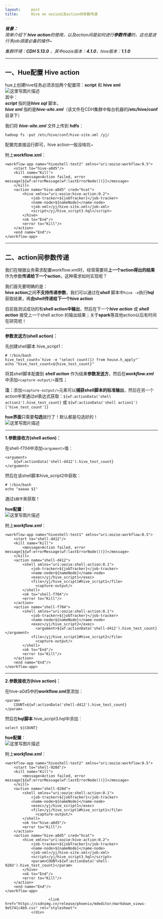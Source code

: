 ```yaml
---
layout:     post
title:      Hive on oozie以及action间参数传递
---
```

<div id="article_content" class="article_content clearfix csdn-tracking-statistics" data-pid="blog" data-mod="popu_307" data-dsm="post">
								            <div id="content_views" class="markdown_views prism-atom-one-dark">
							<!-- flowchart 箭头图标 勿删 -->
							<svg xmlns="http://www.w3.org/2000/svg" style="display: none;"><path stroke-linecap="round" d="M5,0 0,2.5 5,5z" id="raphael-marker-block" style="-webkit-tap-highlight-color: rgba(0, 0, 0, 0);"></path></svg>
							<p><strong><em>背景：</em></strong> <br>
<em>简单介绍下 <strong>hive action</strong>的使用，以及action间是如何进行<strong>参数传递</strong>的，这也是进行多job调度必备的操作~</em></p>

<p><em>集群环境：<strong>CDH 5.13.0</strong> ，其中oozie版本：<strong>4.1.0</strong>，hive版本：<strong>1.1.0</strong></em></p>

<hr>



<h2 id="一hue配置-hive-action">一、Hue配置 Hive action</h2>

<p>hue上创建hive任务必须添加两个配置项：<strong>script</strong> 和 <strong>hive xml</strong> <br>
<img src="https://img-blog.csdn.net/20180829232653486?watermark/2/text/aHR0cHM6Ly9ibG9nLmNzZG4ubmV0L0FieXNzY2Fycnk=/font/5a6L5L2T/fontsize/400/fill/I0JBQkFCMA==/dissolve/70" alt="这里写图片描述" title=""> <br>
其中： <br>
<strong><em>script</em></strong> 指的是<strong><em>hive sql</em></strong> 脚本， <br>
<strong><em>hive xml</em></strong> 指的是<strong><em>hive-site.xml</em></strong>（该文件在CDH集群中每台机器的<strong>/etc/hive/conf</strong>目录下）</p>

<p>我们将 <strong><em>hive-site.xml</em></strong> 文件上传到 <strong>hdfs</strong>：</p>

<pre class="prettyprint"><code class=" hljs lasso">hadoop fs <span class="hljs-attribute">-put</span> /etc/hive/conf/hive<span class="hljs-attribute">-site</span><span class="hljs-built_in">.</span><span class="hljs-built_in">xml</span> /yj<span class="hljs-subst">/</span></code></pre>

<p>配置完直接运行即可，hive action一般没啥坑~</p>

<p>附上<strong>workflow.xml</strong>：</p>



<pre class="prettyprint"><code class=" hljs xml"><span class="hljs-tag">&lt;<span class="hljs-title">workflow-app</span> <span class="hljs-attribute">name</span>=<span class="hljs-value">"hiveshell-test2"</span> <span class="hljs-attribute">xmlns</span>=<span class="hljs-value">"uri:oozie:workflow:0.5"</span>&gt;</span>
    <span class="hljs-tag">&lt;<span class="hljs-title">start</span> <span class="hljs-attribute">to</span>=<span class="hljs-value">"hive-a0d5"</span>/&gt;</span>
    <span class="hljs-tag">&lt;<span class="hljs-title">kill</span> <span class="hljs-attribute">name</span>=<span class="hljs-value">"Kill"</span>&gt;</span>
        <span class="hljs-tag">&lt;<span class="hljs-title">message</span>&gt;</span>Action failed, error message[${wf:errorMessage(wf:lastErrorNode())}]<span class="hljs-tag">&lt;/<span class="hljs-title">message</span>&gt;</span>
    <span class="hljs-tag">&lt;/<span class="hljs-title">kill</span>&gt;</span>
    <span class="hljs-tag">&lt;<span class="hljs-title">action</span> <span class="hljs-attribute">name</span>=<span class="hljs-value">"hive-a0d5"</span> <span class="hljs-attribute">cred</span>=<span class="hljs-value">"hcat"</span>&gt;</span>
        <span class="hljs-tag">&lt;<span class="hljs-title">hive</span> <span class="hljs-attribute">xmlns</span>=<span class="hljs-value">"uri:oozie:hive-action:0.2"</span>&gt;</span>
            <span class="hljs-tag">&lt;<span class="hljs-title">job-tracker</span>&gt;</span>${jobTracker}<span class="hljs-tag">&lt;/<span class="hljs-title">job-tracker</span>&gt;</span>
            <span class="hljs-tag">&lt;<span class="hljs-title">name-node</span>&gt;</span>${nameNode}<span class="hljs-tag">&lt;/<span class="hljs-title">name-node</span>&gt;</span>
            <span class="hljs-tag">&lt;<span class="hljs-title">job-xml</span>&gt;</span>/yj/hive-site.xml<span class="hljs-tag">&lt;/<span class="hljs-title">job-xml</span>&gt;</span>
            <span class="hljs-tag">&lt;<span class="hljs-title">script</span>&gt;</span><span class="javascript">/yj/hive_script3.hql</span><span class="hljs-tag">&lt;/<span class="hljs-title">script</span>&gt;</span>
        <span class="hljs-tag">&lt;/<span class="hljs-title">hive</span>&gt;</span>
        <span class="hljs-tag">&lt;<span class="hljs-title">ok</span> <span class="hljs-attribute">to</span>=<span class="hljs-value">"End"</span>/&gt;</span>
        <span class="hljs-tag">&lt;<span class="hljs-title">error</span> <span class="hljs-attribute">to</span>=<span class="hljs-value">"Kill"</span>/&gt;</span>
    <span class="hljs-tag">&lt;/<span class="hljs-title">action</span>&gt;</span>
    <span class="hljs-tag">&lt;<span class="hljs-title">end</span> <span class="hljs-attribute">name</span>=<span class="hljs-value">"End"</span>/&gt;</span>
<span class="hljs-tag">&lt;/<span class="hljs-title">workflow-app</span>&gt;</span></code></pre>

<hr>



<h2 id="二action间参数传递">二、action间参数传递</h2>

<p>我们在根据业务需求配置workflow.xml时，经常需要将<strong>上一个action得出的结果</strong>作为参数<strong>传递给下一个action</strong>，这种需求如何实现呢？</p>

<p>我们首先要明确的是： <br>
<strong>hive action</strong>之间<strong>不支持传递参数</strong>，我们可以通过在<strong><em>shell</em></strong> 脚本中<code>hive -e</code>执行<strong>hql</strong>获取结果，再<strong>由shell传递给下一个hive action</strong></p>

<p>目前我测试成功的有<strong>shell action中输出</strong>，然后在下一个<strong><em>hive action</em></strong> 或 <strong><em>shell action</em></strong> 接受上一个shell action 的输出结果；关于<strong>spark</strong>等其他action以后有时间在研究吧！</p>

<hr>

<p><strong>参数发送方(shell action)：</strong></p>

<p>先创建shell脚本 hive_script1：</p>

<pre class="prettyprint"><code class=" hljs bash"><span class="hljs-comment"># !/bin/bash</span>
hive_test_count=`hive <span class="hljs-operator">-e</span> <span class="hljs-string">"select count(1) from house.h_apply"</span>`
<span class="hljs-built_in">echo</span> <span class="hljs-string">"hive_test_count=<span class="hljs-variable">${hive_test_count}</span>"</span></code></pre>

<p>将其shell脚本配置到 <strong><em>shell action</em></strong> 作为结果<strong>参数发送方</strong>，然后在<strong><em>workflow.xml</em></strong>中添加<code>&lt;capture-output/&gt;</code>属性；</p>

<p><strong>注：</strong>添加<code>&lt;capture-output/&gt;</code>元素可以<strong>捕获shell脚本的标准输出</strong>，然后在另一个action中里通过el表达式获取：<code>${wf:actionData('shell action1').hive_test_count}</code> 或 <code>${wf:actionData('shell action1')['hive_test_count']}</code></p>

<p><strong>hue界面</strong>只需要<strong>勾选</strong>就行了！默认都是勾选好的！ <br>
<img src="https://img-blog.csdn.net/20180829235911822?watermark/2/text/aHR0cHM6Ly9ibG9nLmNzZG4ubmV0L0FieXNzY2Fycnk=/font/5a6L5L2T/fontsize/400/fill/I0JBQkFCMA==/dissolve/70" alt="这里写图片描述" title=""></p>

<hr>

<p><strong>1.参数接收方(shell action)：</strong></p>

<p>在shell-f704中添加<code>&lt;argument&gt;</code>值：</p>

<pre class="prettyprint"><code class=" hljs ruby">&lt;argument&gt;
    <span class="hljs-variable">${</span><span class="hljs-symbol">wf:</span>actionData(<span class="hljs-string">'shell-d412'</span>).hive_test_count}
&lt;<span class="hljs-regexp">/argument&gt;</span></code></pre>

<p>然后在该shell脚本hive_script2中获取：</p>

<pre class="prettyprint"><code class=" hljs bash"><span class="hljs-comment"># !/bin/bash</span>
<span class="hljs-built_in">echo</span> <span class="hljs-string">"aaaaa <span class="hljs-variable">$1</span>"</span></code></pre>

<p>通过<code>$数字</code>来获取！</p>

<p><strong>hue配置</strong>： <br>
<img src="https://img-blog.csdn.net/20180830000258478?watermark/2/text/aHR0cHM6Ly9ibG9nLmNzZG4ubmV0L0FieXNzY2Fycnk=/font/5a6L5L2T/fontsize/400/fill/I0JBQkFCMA==/dissolve/70" alt="这里写图片描述" title=""></p>

<p>附上<strong><em>workflow.xml</em></strong>：</p>



<pre class="prettyprint"><code class=" hljs xml"><span class="hljs-tag">&lt;<span class="hljs-title">workflow-app</span> <span class="hljs-attribute">name</span>=<span class="hljs-value">"hiveshell-test1"</span> <span class="hljs-attribute">xmlns</span>=<span class="hljs-value">"uri:oozie:workflow:0.5"</span>&gt;</span>
    <span class="hljs-tag">&lt;<span class="hljs-title">start</span> <span class="hljs-attribute">to</span>=<span class="hljs-value">"shell-d412"</span>/&gt;</span>
    <span class="hljs-tag">&lt;<span class="hljs-title">kill</span> <span class="hljs-attribute">name</span>=<span class="hljs-value">"Kill"</span>&gt;</span>
        <span class="hljs-tag">&lt;<span class="hljs-title">message</span>&gt;</span>Action failed, error message[${wf:errorMessage(wf:lastErrorNode())}]<span class="hljs-tag">&lt;/<span class="hljs-title">message</span>&gt;</span>
    <span class="hljs-tag">&lt;/<span class="hljs-title">kill</span>&gt;</span>
    <span class="hljs-tag">&lt;<span class="hljs-title">action</span> <span class="hljs-attribute">name</span>=<span class="hljs-value">"shell-d412"</span>&gt;</span>
        <span class="hljs-tag">&lt;<span class="hljs-title">shell</span> <span class="hljs-attribute">xmlns</span>=<span class="hljs-value">"uri:oozie:shell-action:0.1"</span>&gt;</span>
            <span class="hljs-tag">&lt;<span class="hljs-title">job-tracker</span>&gt;</span>${jobTracker}<span class="hljs-tag">&lt;/<span class="hljs-title">job-tracker</span>&gt;</span>
            <span class="hljs-tag">&lt;<span class="hljs-title">name-node</span>&gt;</span>${nameNode}<span class="hljs-tag">&lt;/<span class="hljs-title">name-node</span>&gt;</span>
            <span class="hljs-tag">&lt;<span class="hljs-title">exec</span>&gt;</span>/yj/hive_script1<span class="hljs-tag">&lt;/<span class="hljs-title">exec</span>&gt;</span>
            <span class="hljs-tag">&lt;<span class="hljs-title">file</span>&gt;</span>/yj/hive_script1#hive_script1<span class="hljs-tag">&lt;/<span class="hljs-title">file</span>&gt;</span>
              <span class="hljs-tag">&lt;<span class="hljs-title">capture-output</span>/&gt;</span>
        <span class="hljs-tag">&lt;/<span class="hljs-title">shell</span>&gt;</span>
        <span class="hljs-tag">&lt;<span class="hljs-title">ok</span> <span class="hljs-attribute">to</span>=<span class="hljs-value">"shell-f704"</span>/&gt;</span>
        <span class="hljs-tag">&lt;<span class="hljs-title">error</span> <span class="hljs-attribute">to</span>=<span class="hljs-value">"Kill"</span>/&gt;</span>
    <span class="hljs-tag">&lt;/<span class="hljs-title">action</span>&gt;</span>
    <span class="hljs-tag">&lt;<span class="hljs-title">action</span> <span class="hljs-attribute">name</span>=<span class="hljs-value">"shell-f704"</span>&gt;</span>
        <span class="hljs-tag">&lt;<span class="hljs-title">shell</span> <span class="hljs-attribute">xmlns</span>=<span class="hljs-value">"uri:oozie:shell-action:0.1"</span>&gt;</span>
            <span class="hljs-tag">&lt;<span class="hljs-title">job-tracker</span>&gt;</span>${jobTracker}<span class="hljs-tag">&lt;/<span class="hljs-title">job-tracker</span>&gt;</span>
            <span class="hljs-tag">&lt;<span class="hljs-title">name-node</span>&gt;</span>${nameNode}<span class="hljs-tag">&lt;/<span class="hljs-title">name-node</span>&gt;</span>
            <span class="hljs-tag">&lt;<span class="hljs-title">exec</span>&gt;</span>/yj/hive_script2<span class="hljs-tag">&lt;/<span class="hljs-title">exec</span>&gt;</span>
              <span class="hljs-tag">&lt;<span class="hljs-title">argument</span>&gt;</span>${wf:actionData('shell-d412').hive_test_count}<span class="hljs-tag">&lt;/<span class="hljs-title">argument</span>&gt;</span>
            <span class="hljs-tag">&lt;<span class="hljs-title">file</span>&gt;</span>/yj/hive_script2#hive_script2<span class="hljs-tag">&lt;/<span class="hljs-title">file</span>&gt;</span>
              <span class="hljs-tag">&lt;<span class="hljs-title">capture-output</span>/&gt;</span>
        <span class="hljs-tag">&lt;/<span class="hljs-title">shell</span>&gt;</span>
        <span class="hljs-tag">&lt;<span class="hljs-title">ok</span> <span class="hljs-attribute">to</span>=<span class="hljs-value">"End"</span>/&gt;</span>
        <span class="hljs-tag">&lt;<span class="hljs-title">error</span> <span class="hljs-attribute">to</span>=<span class="hljs-value">"Kill"</span>/&gt;</span>
    <span class="hljs-tag">&lt;/<span class="hljs-title">action</span>&gt;</span>
    <span class="hljs-tag">&lt;<span class="hljs-title">end</span> <span class="hljs-attribute">name</span>=<span class="hljs-value">"End"</span>/&gt;</span>
<span class="hljs-tag">&lt;/<span class="hljs-title">workflow-app</span>&gt;</span></code></pre>

<hr>

<p><strong>2.参数接收方(hive action)：</strong></p>

<p>在hive-a0d5中的<strong>workflow.xml</strong>里添加：</p>

<pre class="prettyprint"><code class=" hljs livecodeserver">&lt;<span class="hljs-built_in">param</span>&gt;
    COUNT=${wf:actionData(<span class="hljs-string">'shell-d412'</span>).hive_test_count}
&lt;/<span class="hljs-built_in">param</span>&gt;</code></pre>

<p>然后在<strong>hql脚本</strong> hive_script3.hql中添加：</p>

<pre class="prettyprint"><code class=" hljs sql"><span class="hljs-operator"><span class="hljs-keyword">select</span> ${<span class="hljs-aggregate">COUNT</span>}</span></code></pre>

<p><strong>hue配置</strong>： <br>
<img src="https://img-blog.csdn.net/20180830000659680?watermark/2/text/aHR0cHM6Ly9ibG9nLmNzZG4ubmV0L0FieXNzY2Fycnk=/font/5a6L5L2T/fontsize/400/fill/I0JBQkFCMA==/dissolve/70" alt="这里写图片描述" title=""></p>

<p>附上<strong><em>workflow.xml</em></strong>：</p>



<pre class="prettyprint"><code class=" hljs xml"><span class="hljs-tag">&lt;<span class="hljs-title">workflow-app</span> <span class="hljs-attribute">name</span>=<span class="hljs-value">"hiveshell-test2"</span> <span class="hljs-attribute">xmlns</span>=<span class="hljs-value">"uri:oozie:workflow:0.5"</span>&gt;</span>
    <span class="hljs-tag">&lt;<span class="hljs-title">start</span> <span class="hljs-attribute">to</span>=<span class="hljs-value">"shell-928d"</span>/&gt;</span>
    <span class="hljs-tag">&lt;<span class="hljs-title">kill</span> <span class="hljs-attribute">name</span>=<span class="hljs-value">"Kill"</span>&gt;</span>
        <span class="hljs-tag">&lt;<span class="hljs-title">message</span>&gt;</span>Action failed, error message[${wf:errorMessage(wf:lastErrorNode())}]<span class="hljs-tag">&lt;/<span class="hljs-title">message</span>&gt;</span>
    <span class="hljs-tag">&lt;/<span class="hljs-title">kill</span>&gt;</span>
    <span class="hljs-tag">&lt;<span class="hljs-title">action</span> <span class="hljs-attribute">name</span>=<span class="hljs-value">"shell-928d"</span>&gt;</span>
        <span class="hljs-tag">&lt;<span class="hljs-title">shell</span> <span class="hljs-attribute">xmlns</span>=<span class="hljs-value">"uri:oozie:shell-action:0.1"</span>&gt;</span>
            <span class="hljs-tag">&lt;<span class="hljs-title">job-tracker</span>&gt;</span>${jobTracker}<span class="hljs-tag">&lt;/<span class="hljs-title">job-tracker</span>&gt;</span>
            <span class="hljs-tag">&lt;<span class="hljs-title">name-node</span>&gt;</span>${nameNode}<span class="hljs-tag">&lt;/<span class="hljs-title">name-node</span>&gt;</span>
            <span class="hljs-tag">&lt;<span class="hljs-title">exec</span>&gt;</span>/yj/hive_script1<span class="hljs-tag">&lt;/<span class="hljs-title">exec</span>&gt;</span>
            <span class="hljs-tag">&lt;<span class="hljs-title">file</span>&gt;</span>/yj/hive_script1#hive_script1<span class="hljs-tag">&lt;/<span class="hljs-title">file</span>&gt;</span>
              <span class="hljs-tag">&lt;<span class="hljs-title">capture-output</span>/&gt;</span>
        <span class="hljs-tag">&lt;/<span class="hljs-title">shell</span>&gt;</span>
        <span class="hljs-tag">&lt;<span class="hljs-title">ok</span> <span class="hljs-attribute">to</span>=<span class="hljs-value">"hive-a0d5"</span>/&gt;</span>
        <span class="hljs-tag">&lt;<span class="hljs-title">error</span> <span class="hljs-attribute">to</span>=<span class="hljs-value">"Kill"</span>/&gt;</span>
    <span class="hljs-tag">&lt;/<span class="hljs-title">action</span>&gt;</span>
    <span class="hljs-tag">&lt;<span class="hljs-title">action</span> <span class="hljs-attribute">name</span>=<span class="hljs-value">"hive-a0d5"</span> <span class="hljs-attribute">cred</span>=<span class="hljs-value">"hcat"</span>&gt;</span>
        <span class="hljs-tag">&lt;<span class="hljs-title">hive</span> <span class="hljs-attribute">xmlns</span>=<span class="hljs-value">"uri:oozie:hive-action:0.2"</span>&gt;</span>
            <span class="hljs-tag">&lt;<span class="hljs-title">job-tracker</span>&gt;</span>${jobTracker}<span class="hljs-tag">&lt;/<span class="hljs-title">job-tracker</span>&gt;</span>
            <span class="hljs-tag">&lt;<span class="hljs-title">name-node</span>&gt;</span>${nameNode}<span class="hljs-tag">&lt;/<span class="hljs-title">name-node</span>&gt;</span>
            <span class="hljs-tag">&lt;<span class="hljs-title">job-xml</span>&gt;</span>/yj/hive-site.xml<span class="hljs-tag">&lt;/<span class="hljs-title">job-xml</span>&gt;</span>
            <span class="hljs-tag">&lt;<span class="hljs-title">script</span>&gt;</span><span class="javascript">/yj/hive_script3.hql</span><span class="hljs-tag">&lt;/<span class="hljs-title">script</span>&gt;</span>
            <span class="hljs-tag">&lt;<span class="hljs-title">param</span>&gt;</span>COUNT=${wf:actionData('shell-928d').hive_test_count}<span class="hljs-tag">&lt;/<span class="hljs-title">param</span>&gt;</span>
        <span class="hljs-tag">&lt;/<span class="hljs-title">hive</span>&gt;</span>
        <span class="hljs-tag">&lt;<span class="hljs-title">ok</span> <span class="hljs-attribute">to</span>=<span class="hljs-value">"End"</span>/&gt;</span>
        <span class="hljs-tag">&lt;<span class="hljs-title">error</span> <span class="hljs-attribute">to</span>=<span class="hljs-value">"Kill"</span>/&gt;</span>
    <span class="hljs-tag">&lt;/<span class="hljs-title">action</span>&gt;</span>
    <span class="hljs-tag">&lt;<span class="hljs-title">end</span> <span class="hljs-attribute">name</span>=<span class="hljs-value">"End"</span>/&gt;</span>
<span class="hljs-tag">&lt;/<span class="hljs-title">workflow-app</span>&gt;</span></code></pre>            </div>
						<link href="https://csdnimg.cn/release/phoenix/mdeditor/markdown_views-9e5741c4b9.css" rel="stylesheet">
                </div>
